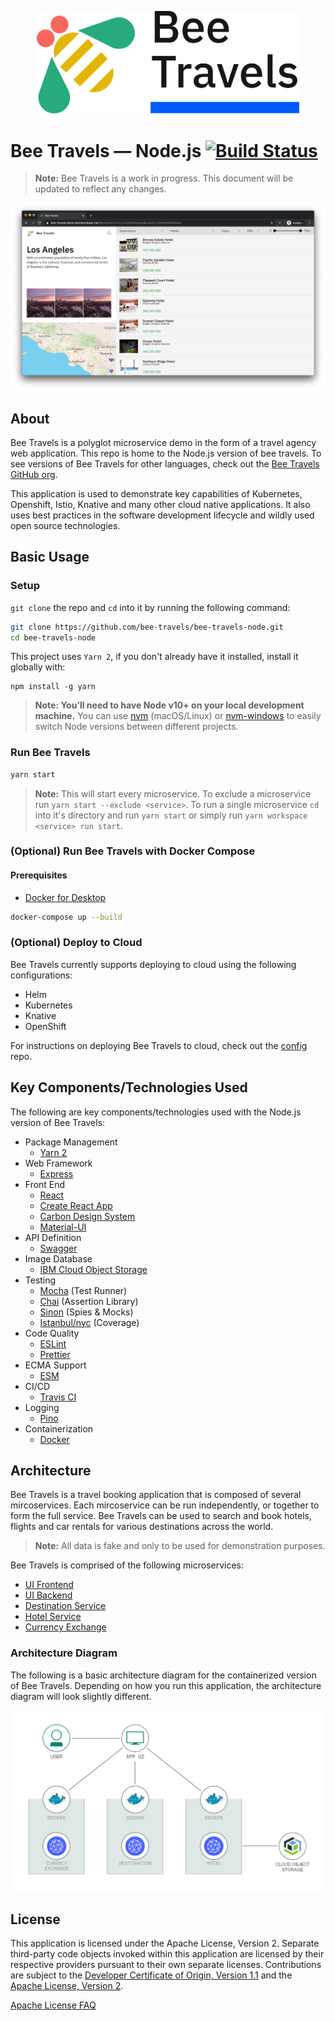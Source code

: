 <p align='center'>
<img src='screenshots/logo.png' width='420' alt='Bee Travels logo'>
</p>

# Bee Travels — Node.js [![Build Status](https://travis-ci.org/bee-travels/bee-travels-node.svg?branch=development)](https://travis-ci.org/bee-travels/bee-travels-node)

> **Note:** Bee Travels is a work in progress. This document will be updated to reflect any changes.

![Bee Travels user interface](screenshots/ui.png)

## About

Bee Travels is a polyglot microservice demo in the form of a travel agency web application.
This repo is home to the Node.js version of bee travels.
To see versions of Bee Travels for other languages, check out the [Bee Travels GitHub org](https://github.com/bee-travels).

This application is used to demonstrate key capabilities of Kubernetes, Openshift, Istio, Knative and many other cloud native applications.
It also uses best practices in the software development lifecycle and wildly used open source technologies.

## Basic Usage
### Setup
`git clone` the repo and `cd` into it by running the following command:
```bash
git clone https://github.com/bee-travels/bee-travels-node.git
cd bee-travels-node
```

This project uses `Yarn 2`, if you don't already have it installed, install it globally with:
```
npm install -g yarn
```

> **Note: You’ll need to have Node v10+ on your local development machine.** You can use [nvm](https://github.com/creationix/nvm#installation) (macOS/Linux) or [nvm-windows](https://github.com/coreybutler/nvm-windows#node-version-manager-nvm-for-windows) to easily switch Node versions between different projects.

### Run Bee Travels

```bash
yarn start
```

> **Note:** This will start every microservice.
> To exclude a microservice run `yarn start --exclude <service>`.
> To run a single microservice `cd` into it's directory and run `yarn start` or simply run `yarn workspace <service> run start`.

### (Optional) Run Bee Travels with Docker Compose
#### Prerequisites
* [Docker for Desktop](https://www.docker.com/products/docker-desktop)

```bash
docker-compose up --build
```

### (Optional) Deploy to Cloud
Bee Travels currently supports deploying to cloud using the following configurations:
* Helm
* Kubernetes
* Knative
* OpenShift

For instructions on deploying Bee Travels to cloud, check out the [config](https://github.com/bee-travels/config/) repo.


## Key Components/Technologies Used

The following are key components/technologies used with the Node.js version of Bee Travels:

* Package Management
  * [Yarn 2](https://yarnpkg.com/)
* Web Framework
  * [Express](https://expressjs.com/)
* Front End
  * [React](https://reactjs.org/)
  * [Create React App](https://create-react-app.dev/)
  * [Carbon Design System](https://www.carbondesignsystem.com/)
  * [Material-UI](https://material-ui.com/)
* API Definition
  * [Swagger](https://github.com/scottie1984/swagger-ui-express/)
* Image Database
  * [IBM Cloud Object Storage](https://cloud.ibm.com/docs/cloud-object-storage/)
* Testing
  * [Mocha](https://mochajs.org/) (Test Runner)
  * [Chai](https://www.chaijs.com/) (Assertion Library)
  * [Sinon](https://sinonjs.org/) (Spies & Mocks)
  * [Istanbul/nyc](https://istanbul.js.org/) (Coverage)
* Code Quality
  * [ESLint](https://eslint.org/)
  * [Prettier](https://prettier.io/)
* ECMA Support
  * [ESM](https://github.com/standard-things/esm/)
* CI/CD
  * [Travis CI](https://travis-ci.com/)
* Logging
  * [Pino](https://github.com/pinojs/express-pino-logger/)
* Containerization
  * [Docker](https://www.docker.com/)

## Architecture

Bee Travels is a travel booking application that is composed of several mircoservices.
Each mircoservice can be run independently, or together to form the full service.
Bee Travels can be used to search and book hotels, flights and car rentals for various destinations across the world.
> **Note:** All data is fake and only to be used for demonstration purposes.

Bee Travels is comprised of the following microservices:
* [UI Frontend](services/ui/frontend)
* [UI Backend](services/ui/backend)
* [Destination Service](services/destination)
* [Hotel Service](services/hotel)
* [Currency Exchange](services/currency-exchange)

### Architecture Diagram

The following is a basic architecture diagram for the containerized version of Bee Travels.
Depending on how you run this application, the architecture diagram will look slightly different.

<p align='center'>
<img src='screenshots/architecture-v1.png' width='582' alt='architecture diagram'>
</p>

## License

This application is licensed under the Apache License, Version 2. Separate third-party code objects invoked within this application are licensed by their respective providers pursuant to their own separate licenses. Contributions are subject to the [Developer Certificate of Origin, Version 1.1](https://developercertificate.org/) and the [Apache License, Version 2](https://www.apache.org/licenses/LICENSE-2.0.txt).

[Apache License FAQ](https://www.apache.org/foundation/license-faq.html#WhatDoesItMEAN)
